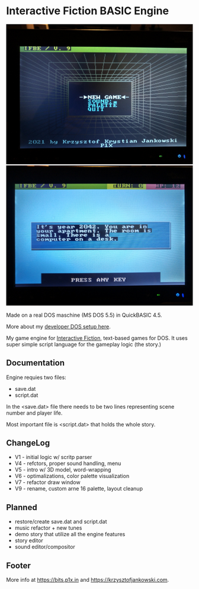 # Interactive Fiction BASIC Engine

![Menu V9](media/ifbe_9_menu.jpg)
![Game V9](media/ifbe_9_game.jpg)

Made on a real DOS maschine (MS DOS 5.5) in QuickBASIC 4.5.

More about my [developer DOS setup here](https://bits.p1x.in/using-ms-dos-and-wordstar-in-2021/).

My game engine for [Interactive Fiction](https://en.wikipedia.org/wiki/Interactive_fiction), text-based games for DOS. It uses super simple script language for the gameplay logic (the story.)

## Documentation

Engine requies two files:
- save.dat
- script.dat

In the <save.dat> file there needs to be two lines representing scene number 
and player life.

Most important file is <script.dat> that holds the whole story.

## ChangeLog

- V1 - initial logic w/ scritp parser
- V4 - refctors, proper sound handling, menu
- V5 - intro w/ 3D model, word-wrapping
- V6 - optimalizations, color palette visualization
- V7 - refactor draw window
- V9 - rename, custom arne 16 palette, layout cleanup

## Planned

- restore/create save.dat and script.dat
- music refactor + new tunes
- demo story that utilize all the engine features
- story editor
- sound editor/compositor 

## Footer

More info at https://bits.p1x.in and https://krzysztofjankowski.com.
